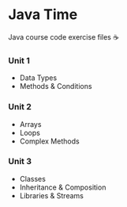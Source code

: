 # Java Time 

Java course code exercise files ☕

### Unit 1

* Data Types
* Methods & Conditions

### Unit 2

* Arrays
* Loops
* Complex Methods

### Unit 3

* Classes
* Inheritance & Composition
* Libraries & Streams
